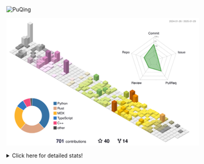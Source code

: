 ![PuQing](https://user-images.githubusercontent.com/27223114/171565019-9a56fae6-b08b-421f-99db-7e830da42371.png)

![](./profile-3d-contrib/profile-season-animate.svg)

<details>
<summary>Click here for detailed stats!</summary>

<!--START_SECTION:waka-->
![Lines of code](https://img.shields.io/badge/From%20Hello%20World%20I%27ve%20Written-1.7%20million%20lines%20of%20code-blue)

**🐱 My GitHub Data** 

> 📦 416.8 kB Used in GitHub's Storage 
 > 
> 🏆 6 Contributions in the Year 2025
 > 
> 🚫 Not Opted to Hire
 > 
> 📜 37 Public Repositories 
 > 
> 🔑 33 Private Repositories 
 > 
**I'm an Early 🐤** 

```text
🌞 Morning                744 commits         ██░░░░░░░░░░░░░░░░░░░░░░░   08.34 % 
🌆 Daytime                3976 commits        ███████████░░░░░░░░░░░░░░   44.57 % 
🌃 Evening                2022 commits        ██████░░░░░░░░░░░░░░░░░░░   22.67 % 
🌙 Night                  2179 commits        ██████░░░░░░░░░░░░░░░░░░░   24.43 % 
```


📊 **This Week I Spent My Time On** 

```text
💬 Programming Languages: 
PPTMan                   1 hr 52 mins        ████████░░░░░░░░░░░░░░░░░   33.74 % 
Other                    1 hr 49 mins        ████████░░░░░░░░░░░░░░░░░   32.71 % 
Music                    46 mins             ███░░░░░░░░░░░░░░░░░░░░░░   13.91 % 
Reading Paper            35 mins             ███░░░░░░░░░░░░░░░░░░░░░░   10.62 % 
Communicating            30 mins             ██░░░░░░░░░░░░░░░░░░░░░░░   09.01 % 

🔥 Editors: 
MicrosoftPowerPoint      1 hr 52 mins        ████████░░░░░░░░░░░░░░░░░   33.74 % 
Telegram                 1 hr 6 mins         █████░░░░░░░░░░░░░░░░░░░░   19.80 % 
NetEaseMusic             46 mins             ███░░░░░░░░░░░░░░░░░░░░░░   13.91 % 
Zotero                   35 mins             ███░░░░░░░░░░░░░░░░░░░░░░   10.62 % 
微信读书                     35 mins             ███░░░░░░░░░░░░░░░░░░░░░░   10.55 % 

💻 Operating System: 
Mac                      5 hrs 34 mins       █████████████████████████   100.00 % 
```


<!--END_SECTION:waka-->
</details>
